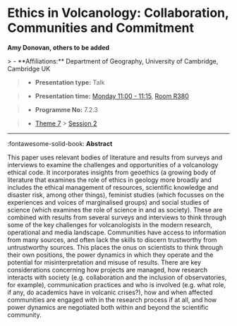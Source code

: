 # Ethics in Volcanology: Collaboration, Communities and Commitment

**Amy Donovan, others to be added**

<!-- more -->> - **Affiliations:** Department of Geography, University of Cambridge, Cambridge UK

> - **Presentation type:** Talk

> - **Presentation time:** [Monday 11:00 - 11:15](../sessions_comparison.md#__tabbed_1_5), [Room R380](../maps_venue.md#__tabbed_1_1)

> - **Programme No:** 7.2.3

> - [Theme 7](../theme7.md) > [Session 2](../sessions/session-7-2.md)

--- 

:fontawesome-solid-book: **Abstract**

This paper uses relevant bodies of literature and results from surveys and interviews to examine the challenges and opportunities of a volcanology ethical code. It incorporates insights from geoethics (a growing body of literature that examines the role of ethics in geology more broadly and includes the ethical management of resources, scientific knowledge and disaster risk, among other things), feminist studies (which focusses on the experiences and voices of marginalised groups) and social studies of science (which examines the role of science in and as society). These are combined with results from several surveys and interviews to think through some of the key challenges for volcanologists in the modern research, operational and media landscape. Communities have access to information from many sources, and often lack the skills to discern trustworthy from untrustworthy sources. This places the onus on scientists to think through their own positions, the power dynamics in which they operate and the potential for misinterpretation and misuse of results. There are key considerations concerning how projects are managed, how research interacts with society (e.g. collaboration and the inclusion of observatories, for example), communication practices and who is involved (e.g. what role, if any, do academics have in volcanic crises?), how and when affected communities are engaged with in the research process if at all, and how power dynamics are negotiated both within and beyond the scientific community.

